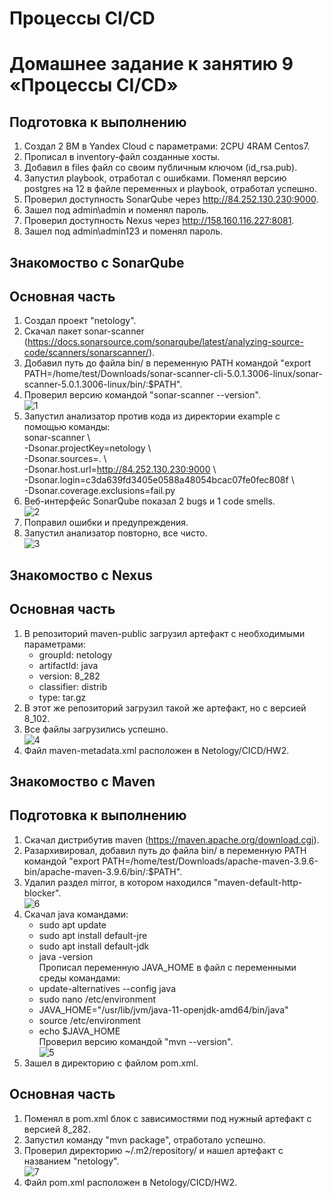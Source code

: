 # Процессы CI/CD
# Домашнее задание к занятию 9 «Процессы CI/CD»

## Подготовка к выполнению
  1. Создал 2 ВМ в Yandex Cloud с параметрами: 2CPU 4RAM Centos7.   
  2. Прописал в inventory-файл созданные хосты.
  3. Добавил в files файл со своим публичным ключом (id_rsa.pub).
  4. Запустил playbook, отработал с ошибками. Поменял версию postgres на 12 в файле переменных и playbook, отработал успешно.
  5. Проверил доступность SonarQube через http://84.252.130.230:9000.
  6. Зашел под admin\admin и поменял пароль.
  7. Проверил доступность Nexus через http://158.160.116.227:8081.
  8. Зашел под admin\admin123 и поменял пароль.        

## Знакомоство с SonarQube
## Основная часть
  1. Создал проект "netology".
  2. Скачал пакет sonar-scanner (https://docs.sonarsource.com/sonarqube/latest/analyzing-source-code/scanners/sonarscanner/).
  3. Добавил путь до файла bin/ в переменную PATH командой "export PATH=/home/test/Downloads/sonar-scanner-cli-5.0.1.3006-linux/sonar-scanner-5.0.1.3006-linux/bin/:$PATH".
  4. Проверил версию командой "sonar-scanner --version".  
     ![1](https://github.com/Adel-pro/Netology/assets/116494871/f834fe05-4fa6-41d0-bfaa-40be892dc545)
  5. Запустил анализатор против кода из директории example с помощью команды:  
     sonar-scanner \  
       -Dsonar.projectKey=netology \  
       -Dsonar.sources=. \  
       -Dsonar.host.url=http://84.252.130.230:9000 \  
       -Dsonar.login=c3da639fd3405e0588a48054bcac07fe0fec808f \  
       -Dsonar.coverage.exclusions=fail.py
  6. Веб-интерфейс SonarQube показал 2 bugs и 1 code smells.  
     ![2](https://github.com/Adel-pro/Netology/assets/116494871/dab07051-2bd2-4c17-bc19-a20d7bd1c091)
  7. Поправил ошибки и предупреждения.
  8. Запустил анализатор повторно, все чисто.  
     ![3](https://github.com/Adel-pro/Netology/assets/116494871/b014352b-e806-42d1-8543-d7276481a7ca)

## Знакомоство с Nexus
## Основная часть
  1. В репозиторий maven-public загрузил артефакт с необходимыми параметрами:     
     - groupId: netology
     - artifactId: java
     - version: 8_282
     - classifier: distrib
     - type: tar.gz
  2. В этот же репозиторий загрузил такой же артефакт, но с версией 8_102.
  3. Все файлы загрузились успешно.  
     ![4](https://github.com/Adel-pro/Netology/assets/116494871/d926eb2c-3122-4a7b-b253-acca69de4bf0)
  4. Файл maven-metadata.xml расположен в Netology/CICD/HW2.

## Знакомоство с Maven
## Подготовка к выполнению
  1. Скачал дистрибутив maven (https://maven.apache.org/download.cgi).
  2. Разархивировал, добавил путь до файла bin/ в переменную PATH командой "export PATH=/home/test/Downloads/apache-maven-3.9.6-bin/apache-maven-3.9.6/bin/:$PATH".
  3. Удалил раздел mirror, в котором находился "<id>maven-default-http-blocker</id>".  
     ![6](https://github.com/Adel-pro/Netology/assets/116494871/0df5b945-3e34-48be-bac7-8b48bf59deb9)
  4. Скачал java командами:  
     - sudo apt update  
     - sudo apt install default-jre  
     - sudo apt install default-jdk  
     - java -version  
  Прописал переменную JAVA_HOME в файл с переменными среды командами:  
     - update-alternatives --config java  
     - sudo nano /etc/environment  
     - JAVA_HOME="/usr/lib/jvm/java-11-openjdk-amd64/bin/java"  
     - source /etc/environment  
     - echo $JAVA_HOME  
  Проверил версию командой "mvn --version".  
  ![5](https://github.com/Adel-pro/Netology/assets/116494871/fafc492e-329a-4482-9cf6-1e907157c4b0)
  5. Зашел в директорию с файлом pom.xml.
     
## Основная часть
  1. Поменял в pom.xml блок с зависимостями под нужный артефакт с версией 8_282.
  2. Запустил команду "mvn package", отработало успешно.
  3. Проверил директорию ~/.m2/repository/ и нашел артефакт с названием "netology".   
     ![7](https://github.com/Adel-pro/Netology/assets/116494871/7e20bac0-02ee-4019-b321-4c9f9b1abbe0)
  4. Файл pom.xml расположен в Netology/CICD/HW2.
